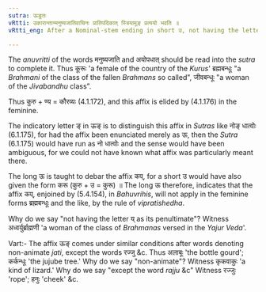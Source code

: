 ```yaml
---
sutra: ऊङुतः
vRtti: उकारान्तान्मनुष्यजातिवाचिनः प्रातिपदिकात् स्त्रियामूङ् प्रत्ययो भवति ॥
vRtti_eng: After a Nominal-stem ending in short उ, not having the letter य् as its penultimate letter, and being expressive of races of men, the affix in the feminine is ऊङ्.

---
```

The _anuvritti_ of the words मनुष्यजाति and अयोपधात् should be read into the _sutra_ to complete it. Thus कूरूः 'a female of the country of the _Kurus_' ब्रह्मबन्धूः "a _Brahmani_ of the class of the fallen _Brahmans_ so called", जीवबन्धूः "a woman of the _Jivabandhu_ class”.

Thus कुरु + ण्य = कौरव्यः (4.1.172), and this affix is elided by (4.1.176) in the feminine.

The indicatory letter ङ् in ऊङ् is to distinguish this affix in _Sutras_ like नोङ् धात्वोः (6.1.175), for had the affix been enunciated merely as ऊ, then the _Sutra_ (6.1.175) would have run as नो धात्वोः and the sense would have been ambiguous, for we could not have known what affix was particularly meant there.

The long ऊ is taught to debar the affix कप्, for a short उ would have also given the form करू (कुरु + उ = कुरू) ॥ The long ऊ therefore, indicates that the affix कप्, enjoined by (5.4.154), in _Bahuvrihis_, will not apply in the feminine forms ब्रह्मबन्धूः and the like, by the rule of _vipratishedha_.

Why do we say "not having the letter य् as its penultimate"? Witness अध्वर्युर्ब्राह्मणी 'a woman of the class of _Brahmanas_ versed in the _Yajur_ _Veda_'.

Vart:- The affix ऊङ् comes under similar conditions after words denoting non-animate _jati_, except the words रज्जु &c. Thus अलाबूः 'the bottle gourd'; कर्कन्धूः 'the jujube tree.' Why do we say "non-animate"? Witness कृकवाकुः 'a kind of lizard.' Why do we say "except the word _rajju_ &c" Witness रज्जुः 'rope'; हनुः 'cheek' &c.